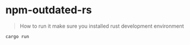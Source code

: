 # npm-outdated-rs

> How to run it
> make sure you installed rust development environment

```cargo run```
